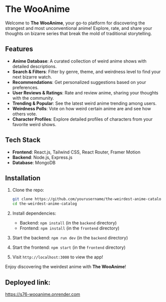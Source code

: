 # The WooAnime

Welcome to **The WooAnime**, your go-to platform for discovering the strangest and most unconventional anime! Explore, rate, and share your thoughts on bizarre series that break the mold of traditional storytelling.

## Features

- **Anime Database**: A curated collection of weird anime shows with detailed descriptions.
- **Search & Filters**: Filter by genre, theme, and weirdness level to find your next bizarre watch.
- **Recommendations**: Get personalized suggestions based on your preferences.
- **User Reviews & Ratings**: Rate and review anime, sharing your thoughts with the community.
- **Trending & Popular**: See the latest weird anime trending among users.
- **Weirdness Polls**: Vote on how weird certain anime are and see how others vote.
- **Character Profiles**: Explore detailed profiles of characters from your favorite weird shows.

## Tech Stack

- **Frontend**: React.js, Tailwind CSS, React Router, Framer Motion
- **Backend**: Node.js, Express.js
- **Database**: MongoDB

## Installation

1. Clone the repo:
   ```bash
   git clone https://github.com/yourusername/the-weirdest-anime-catalog.git
   cd the-weirdest-anime-catalog
   ```

2. Install dependencies:
   - Backend: `npm install` (in the `backend` directory)
   - Frontend: `npm install` (in the `frontend` directory)

3. Start the backend: `npm run dev` (in the `backend` directory)

4. Start the frontend: `npm start` (in the `frontend` directory)

5. Visit `http://localhost:3000` to view the app!


Enjoy discovering the weirdest anime with **The WooAnime**!

## Deployed link:
https://s76-wooanime.onrender.com